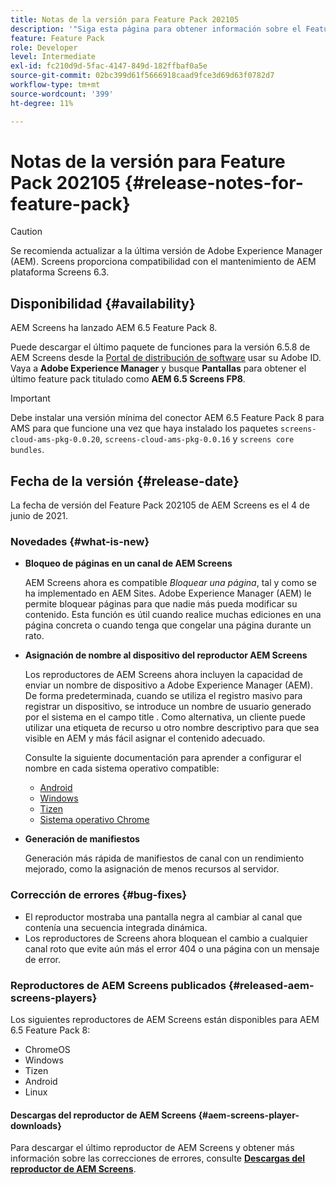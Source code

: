 ```yaml
---
title: Notas de la versión para Feature Pack 202105
description: '"Siga esta página para obtener información sobre el Feature Pack 202105 de AEM Screens publicado el 4 de junio de 2021".'
feature: Feature Pack
role: Developer
level: Intermediate
exl-id: fc210d9d-5fac-4147-849d-182ffbaf0a5e
source-git-commit: 02bc399d61f5666918caad9fce3d69d63f0782d7
workflow-type: tm+mt
source-wordcount: '399'
ht-degree: 11%

---
```


# Notas de la versión para Feature Pack 202105 {#release-notes-for-feature-pack}

>[!CAUTION]
>Se recomienda actualizar a la última versión de Adobe Experience Manager (AEM). Screens proporciona compatibilidad con el mantenimiento de AEM plataforma Screens 6.3.

## Disponibilidad {#availability}

AEM Screens ha lanzado AEM 6.5 Feature Pack 8.

Puede descargar el último paquete de funciones para la versión 6.5.8 de AEM Screens desde la [Portal de distribución de software](https://experience.adobe.com/#/downloads/content/software-distribution/es/aem.html) usar su Adobe ID. Vaya a **Adobe Experience Manager** y busque **Pantallas** para obtener el último feature pack titulado como **AEM 6.5 Screens FP8**.

>[!IMPORTANT]
>Debe instalar una versión mínima del conector AEM 6.5 Feature Pack 8 para AMS para que funcione una vez que haya instalado los paquetes `screens-cloud-ams-pkg-0.0.20`, `screens-cloud-ams-pkg-0.0.16` y `screens core bundles`.

## Fecha de la versión {#release-date}

La fecha de versión del Feature Pack 202105 de AEM Screens es el 4 de junio de 2021.

### Novedades {#what-is-new}

* **Bloqueo de páginas en un canal de AEM Screens**

   AEM Screens ahora es compatible *Bloquear una página*, tal y como se ha implementado en AEM Sites. Adobe Experience Manager (AEM) le permite bloquear páginas para que nadie más pueda modificar su contenido. Esta función es útil cuando realice muchas ediciones en una página concreta o cuando tenga que congelar una página durante un rato.

* **Asignación de nombre al dispositivo del reproductor AEM Screens**

   Los reproductores de AEM Screens ahora incluyen la capacidad de enviar un nombre de dispositivo a Adobe Experience Manager (AEM).
De forma predeterminada, cuando se utiliza el registro masivo para registrar un dispositivo, se introduce un nombre de usuario generado por el sistema en el campo title . Como alternativa, un cliente puede utilizar una etiqueta de recurso u otro nombre descriptivo para que sea visible en AEM y más fácil asignar el contenido adecuado.

   Consulte la siguiente documentación para aprender a configurar el nombre en cada sistema operativo compatible:

   * [Android](/help/user-guide/implementing-android-player.md#name-android)
   * [Windows](/help/user-guide/implementing-windows-player.md#name-windows)
   * [Tizen](/help/user-guide/tizen-player.md#name-tizen)
   * [Sistema operativo Chrome](/help/user-guide/implementing-chrome-os-player.md#name-chrome)

* **Generación de manifiestos**

   Generación más rápida de manifiestos de canal con un rendimiento mejorado, como la asignación de menos recursos al servidor.

### Corrección de errores {#bug-fixes}

* El reproductor mostraba una pantalla negra al cambiar al canal que contenía una secuencia integrada dinámica.
* Los reproductores de Screens ahora bloquean el cambio a cualquier canal roto que evite aún más el error 404 o una página con un mensaje de error.

### Reproductores de AEM Screens publicados {#released-aem-screens-players}

Los siguientes reproductores de AEM Screens están disponibles para AEM 6.5 Feature Pack 8:

* ChromeOS
* Windows
* Tizen
* Android
* Linux

#### Descargas del reproductor de AEM Screens  {#aem-screens-player-downloads}

Para descargar el último reproductor de AEM Screens y obtener más información sobre las correcciones de errores, consulte **[Descargas del reproductor de AEM Screens](https://download.macromedia.com/screens/index.html)**.

